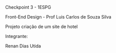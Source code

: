 Checkpoint 3 - 1ESPG

Front-End Design - Prof Luis Carlos de Souza Silva

Projeto criação de um site de hotel

Integrante:

Renan Dias Utida
